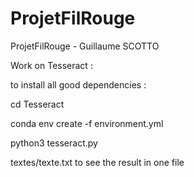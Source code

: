 # ProjetFilRouge
ProjetFilRouge - Guillaume SCOTTO

Work on Tesseract :

to install all good dependencies :

cd Tesseract

conda env create -f environment.yml

python3 tesseract.py

textes/texte.txt to see the result in one file
